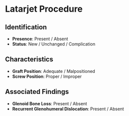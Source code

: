 # Latarjet Procedure

## Identification

- **Presence**: Present / Absent
- **Status**: New / Unchanged / Complication

## Characteristics

- **Graft Position**: Adequate / Malpositioned
- **Screw Position**: Proper / Improper

## Associated Findings

- **Glenoid Bone Loss**: Present / Absent
- **Recurrent Glenohumeral Dislocation**: Present / Absent
